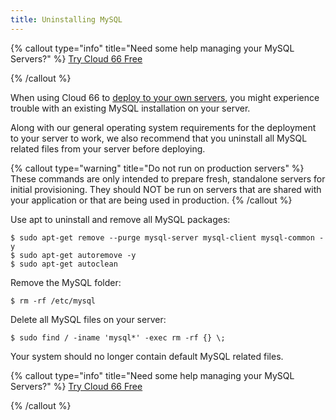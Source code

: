 ```yaml
---
title: Uninstalling MySQL
---
```


{% callout type="info" title="Need some help managing your MySQL Servers?" %}
[Try Cloud 66 Free](https://app.cloud66.com/users/sign_up?utm_source=-&utm_medium=-&utm_campaign=MySQL-top)

{% /callout %}

When using Cloud 66 to [deploy to your own servers](/docs/servers/registered-servers), you might experience trouble with an existing MySQL installation on your server.

Along with our general operating system requirements for the deployment to your server to work, we also recommend that you uninstall all MySQL related files from your server before deploying.

{% callout type="warning" title="Do not run on production servers" %}
 These commands are only intended to prepare fresh, standalone servers for initial provisioning. They should NOT be run on servers that are shared with your application or that are being used in production. 
{% /callout %}

Use apt to uninstall and remove all MySQL packages:
```shell
$ sudo apt-get remove --purge mysql-server mysql-client mysql-common -y
$ sudo apt-get autoremove -y
$ sudo apt-get autoclean
```

Remove the MySQL folder:

```shell
$ rm -rf /etc/mysql
```

Delete all MySQL files on your server:

```shell
$ sudo find / -iname 'mysql*' -exec rm -rf {} \;
```
Your system should no longer contain default MySQL related files.

{% callout type="info" title="Need some help managing your MySQL Servers?" %}
[Try Cloud 66 Free](https://app.cloud66.com/users/sign_up?utm_source=-&utm_medium=-&utm_campaign=MySQL-top)

{% /callout %}